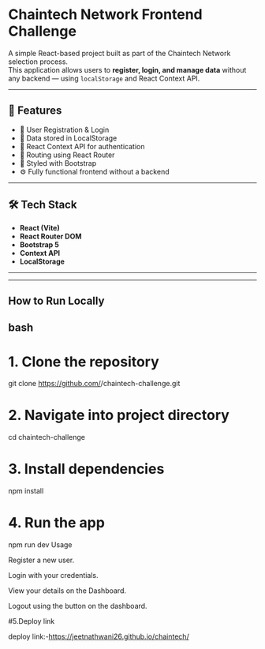 # Chaintech Network Frontend Challenge

A simple React-based project built as part of the Chaintech Network selection process.  
This application allows users to **register, login, and manage data** without any backend — using `localStorage` and React Context API.

---

## 🚀 Features

- 🧍 User Registration & Login
- 💾 Data stored in LocalStorage
- 🔐 React Context API for authentication
- 🧭 Routing using React Router
- 🎨 Styled with Bootstrap
- ⚙️ Fully functional frontend without a backend

---

## 🛠️ Tech Stack

- **React (Vite)**
- **React Router DOM**
- **Bootstrap 5**
- **Context API**
- **LocalStorage**

---


---

## How to Run Locally

## bash
# 1. Clone the repository
git clone https://github.com/<your-username>/chaintech-challenge.git

# 2. Navigate into project directory
cd chaintech-challenge

# 3. Install dependencies
npm install

# 4. Run the app
npm run dev
Usage

Register a new user.

Login with your credentials.

View your details on the Dashboard.

Logout using the button on the dashboard.


#5.Deploy link

deploy link:-https://jeetnathwani26.github.io/chaintech/

